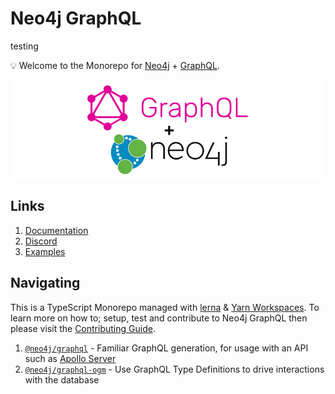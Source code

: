 # Neo4j GraphQL

testing

💡 Welcome to the Monorepo for [Neo4j](https://neo4j.com/) + [GraphQL](https://graphql.org/).

![Neo4j + GraphQL](./docs/images/readme-banner.png)

## Links

1. [Documentation](./docs/asciidoc/index.adoc)
2. [Discord](https://discord.gg/neo4j)
3. [Examples](./examples)

## Navigating

This is a TypeScript Monorepo managed with [lerna](https://github.com/lerna/lerna) & [Yarn Workspaces](https://classic.yarnpkg.com/en/docs/workspaces/). To learn more on how to; setup, test and contribute to Neo4j GraphQL then please visit the [Contributing Guide](./CONTRIBUTING.md).

1. [`@neo4j/graphql`](./packages/graphql) - Familiar GraphQL generation, for usage with an API such as [Apollo Server](https://www.apollographql.com/docs/apollo-server/)
2. [`@neo4j/graphql-ogm`](./packages/ogm) - Use GraphQL Type Definitions to drive interactions with the database
